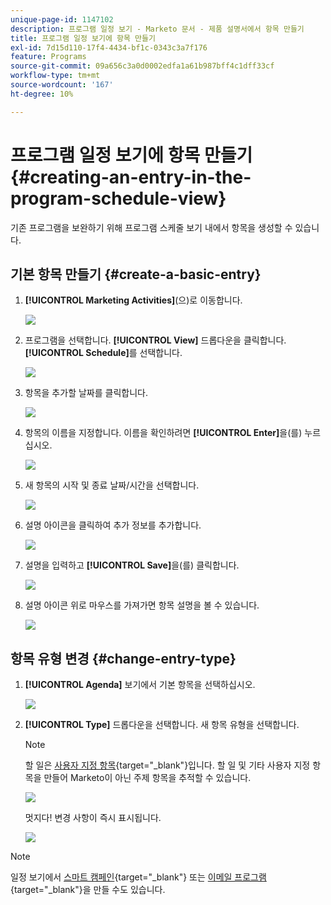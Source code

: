 ```yaml
---
unique-page-id: 1147102
description: 프로그램 일정 보기 - Marketo 문서 - 제품 설명서에서 항목 만들기
title: 프로그램 일정 보기에 항목 만들기
exl-id: 7d15d110-17f4-4434-bf1c-0343c3a7f176
feature: Programs
source-git-commit: 09a656c3a0d0002edfa1a61b987bff4c1dff33cf
workflow-type: tm+mt
source-wordcount: '167'
ht-degree: 10%

---
```


# 프로그램 일정 보기에 항목 만들기 {#creating-an-entry-in-the-program-schedule-view}

기존 프로그램을 보완하기 위해 프로그램 스케줄 보기 내에서 항목을 생성할 수 있습니다.

## 기본 항목 만들기 {#create-a-basic-entry}

1. **[!UICONTROL Marketing Activities]**(으)로 이동합니다.

   ![](assets/login-marketing-activities-1.png)

1. 프로그램을 선택합니다. **[!UICONTROL View]** 드롭다운을 클릭합니다. **[!UICONTROL Schedule]**&#x200B;를 선택합니다.

   ![](assets/image2014-9-16-9-3a22-3a7.png)

1. 항목을 추가할 날짜를 클릭합니다.

   ![](assets/image2014-9-16-9-3a22-3a33.png)

1. 항목의 이름을 지정합니다. 이름을 확인하려면 **[!UICONTROL Enter]**&#x200B;을(를) 누르십시오.

   ![](assets/image2014-9-16-9-3a22-3a59.png)

1. 새 항목의 시작 및 종료 날짜/시간을 선택합니다.

   ![](assets/image2014-9-16-9-3a23-3a39.png)

1. 설명 아이콘을 클릭하여 추가 정보를 추가합니다.

   ![](assets/image2014-9-16-9-3a25-3a23.png)

1. 설명을 입력하고 **[!UICONTROL Save]**&#x200B;을(를) 클릭합니다.

   ![](assets/image2014-9-16-9-3a25-3a39.png)

1. 설명 아이콘 위로 마우스를 가져가면 항목 설명을 볼 수 있습니다.

   ![](assets/image2014-9-16-9-3a25-3a51.png)

## 항목 유형 변경 {#change-entry-type}

1. **[!UICONTROL Agenda]** 보기에서 기본 항목을 선택하십시오.

   ![](assets/image2014-9-16-9-3a26-3a5.png)

1. **[!UICONTROL Type]** 드롭다운을 선택합니다. 새 항목 유형을 선택합니다.

   >[!NOTE]
   >
   >할 일은 [사용자 지정 항목](/help/marketo/product-docs/core-marketo-concepts/programs/program-schedule-view/create-custom-entry-types.md){target="_blank"}입니다. 할 일 및 기타 사용자 지정 항목을 만들어 Marketo이 아닌 주제 항목을 추적할 수 있습니다.

   ![](assets/image2014-9-16-9-3a26-3a36.png)

   멋지다! 변경 사항이 즉시 표시됩니다.

   ![](assets/image2014-9-16-9-3a27-3a21.png)

>[!NOTE]
>
> 일정 보기에서 [스마트 캠페인](/help/marketo/product-docs/core-marketo-concepts/programs/program-schedule-view/creating-a-batch-smart-campaign-in-the-program-schedule-view.md){target="_blank"} 또는 [이메일 프로그램](/help/marketo/product-docs/core-marketo-concepts/programs/program-schedule-view/creating-a-new-email-program-in-the-schedule-view.md){target="_blank"}을 만들 수도 있습니다.
